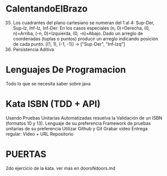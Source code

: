 # CalentandoElBrazo
35. Los cuadrantes del plano cartesiano se numeran del 1 al 4: Sup-Der, Sup-Iz, Inf-Iz, Inf-Der. En los casos especiales (n, 0)=Derecha, (0, n)=Arriba, (-n, 0)=Izquierda, (0, -n)=Abajo. Dado un arreglo de coordenadas (tuplas o puntos) producir un arreglo indicando posición de cada punto. [(1, 1), (-1, -1)] -> ["Sup-Der", "Inf-Izq"]
17. Persistencia Aditiva
# Lenguajes De Programacion
Todo lo que se necesita saber sobre java
# Kata ISBN (TDD + API)
Usando Pruebas Unitarias Automatizadas resuelva la Validación de un ISBN (formatos 10 y 13).
Lenguaje de su preferencia
Framework de pruebas unitarias de su preferencia
Utilizar Github y Git
Grabar video
Entrega regular: Video  + URL Repositorio
# PUERTAS
2do ejercicio de la kata.
ver mas en doorsNdoors.md
